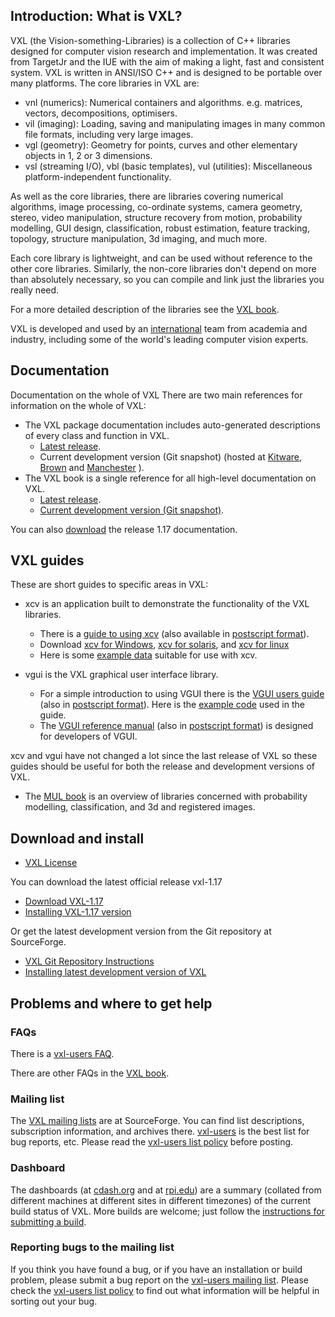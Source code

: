 ## Introduction: What is VXL?
VXL (the Vision-something-Libraries) is a collection of C++ libraries designed for computer vision research and implementation. It was created from TargetJr and the IUE with the aim of making a light, fast and consistent system. VXL is written in ANSI/ISO C++ and is designed to be portable over many platforms. The core libraries in VXL are:

- vnl (numerics): Numerical containers and algorithms. e.g. matrices, vectors, decompositions, optimisers.
- vil (imaging): Loading, saving and manipulating images in many common file formats, including very large images.
- vgl (geometry): Geometry for points, curves and other elementary objects in 1, 2 or 3 dimensions.
- vsl (streaming I/O), vbl (basic templates), vul (utilities): Miscellaneous platform-independent functionality.

As well as the core libraries, there are libraries covering numerical algorithms, image processing, co-ordinate systems, camera geometry, stereo, video manipulation, structure recovery from motion, probability modelling, GUI design, classification, robust estimation, feature tracking, topology, structure manipulation, 3d imaging, and much more.

Each core library is lightweight, and can be used without reference to the other core libraries. Similarly, the non-core libraries don't depend on more than absolutely necessary, so you can compile and link just the libraries you really need.

For a more detailed description of the libraries see the [VXL book](http://public.kitware.com/vxl/doc/release/books/core/book.html).

VXL is developed and used by an [international](http://vxl.sourceforge.net/developers.html) team from academia and industry, including some of the world's leading computer vision experts.

## Documentation
Documentation on the whole of VXL
There are two main references for information on the whole of VXL:

- The VXL package documentation includes auto-generated descriptions of every class and function in VXL.
    - [Latest release](http://public.kitware.com/vxl/doc/release/index.html).
    - Current development version (Git snapshot) (hosted at [Kitware](http://public.kitware.com/vxl/doc/development/index.html), [Brown](http://www.lems.brown.edu/vision/vxl_doc/html/index.html) and [Manchester](http://paine.wiau.man.ac.uk/pub/doc_vxl/) ).
- The VXL book is a single reference for all high-level documentation on VXL.
    - [Latest release](http://public.kitware.com/vxl/doc/release/books/core/book.html).
    - [Current development version (Git snapshot)](http://public.kitware.com/vxl/doc/development/books/core/book.html).

You can also [download](http://sourceforge.net/projects/vxl/) the release 1.17 documentation.

## VXL guides
These are short guides to specific areas in VXL:

- xcv is an application built to demonstrate the functionality of the VXL libraries.
    - There is a [guide to using xcv](http://vxl.sourceforge.net/manuals/xcv/newxcv.html) (also available in [postscript format](http://vxl.sourceforge.net/manuals/xcv.ps.gz)).
    - Download [xcv for Windows](http://vxl.sourceforge.net/manuals/xcv.zip), [xcv for solaris](http://vxl.sourceforge.net/manuals/xcv-SunOS5.bin.gz), and [xcv for linux](http://vxl.sourceforge.net/manuals/xcv-linux.bin.gz)
    - Here is some [example data](http://vxl.sourceforge.net/manuals/xcvdata.tar.gz) suitable for use with xcv.

- vgui is the VXL graphical user interface library.
    - For a simple introduction to using VGUI there is the [VGUI users guide](http://vxl.sourceforge.net/manuals/vgui_users_guide/index.html) (also in [postscript format](http://vxl.sourceforge.net/manuals/vgui_users_guide.ps.gz)). Here is the [example code](http://vxl.sourceforge.net/manuals/examples-tutorial.tar.gz) used in the guide.
    - The [VGUI reference manual](http://vxl.sourceforge.net/manuals/vgui_ref_manual/index.html) (also in [postscript format](http://vxl.sourceforge.net/manuals/vgui_ref_manual.ps.gz)) is designed for developers of VGUI.

xcv and vgui have not changed a lot since the last release of VXL so these guides should be useful for both the release and development versions of VXL.

- The [MUL book](http://public.kitware.com/vxl/doc/release/books/contrib/mul/book.html) is an overview of libraries concerned with probability modelling, classification, and 3d and registered images.

## Download and install

- [VXL License](https://sourceforge.net/p/vxl/git/ci/master/tree/core/vxl_copyright.h)

You can download the latest official release vxl-1.17

- [Download VXL-1.17](http://sourceforge.net/projects/vxl/)
- [Installing VXL-1.17 version](http://vxl.sourceforge.net/releases/install-release.html)

Or get the latest development version from the Git repository at SourceForge.

- [VXL Git Repository Instructions](https://sourceforge.net/p/vxl/wiki/Git/)
- [Installing latest development version of VXL](http://vxl.sourceforge.net/releases/install-latest.html)

## Problems and where to get help
### FAQs

There is a [vxl-users FAQ](http://vxl.sourceforge.net/vxl-users-faq.html).

There are other FAQs in the [VXL book](http://public.kitware.com/vxl/doc/release/books/core/book.html).

### Mailing list

The [VXL mailing lists](http://sourceforge.net/mail/?group_id=24293) are at SourceForge. You can find list descriptions, subscription information, and archives there. [vxl-users](http://lists.sourceforge.net/lists/listinfo/vxl-users) is the best list for bug reports, etc. Please read the [vxl-users list policy](http://vxl.sourceforge.net/vxl-users-policy.html) before posting.

### Dashboard

The dashboards (at [cdash.org](http://www.cdash.org/CDash/index.php?project=vxl) and at [rpi.edu](http://www.cs.rpi.edu/research/groups/vxl/Testing/Dashboard/MostRecentResults-Nightly/Dashboard.html)) are a summary (collated from different machines at different sites in different timezones) of the current build status of VXL. More builds are welcome; just follow the [instructions for submitting a build](http://vxl.sourceforge.net/submit-build.html).

### Reporting bugs to the mailing list

If you think you have found a bug, or if you have an installation or build problem, please submit a bug report on the [vxl-users mailing list](http://lists.sourceforge.net/lists/listinfo/vxl-users). Please check the [vxl-users list policy](http://vxl.sourceforge.net/vxl-users-policy.html) to find out what information will be helpful in sorting out your bug.
